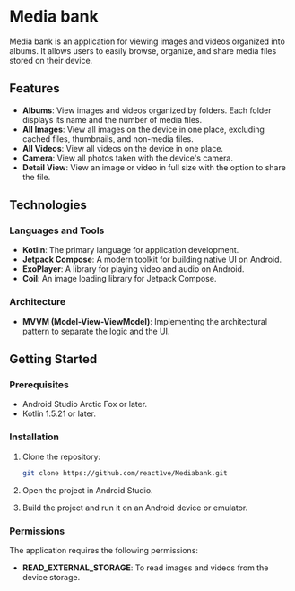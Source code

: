 # Media bank

Media bank is an application for viewing images and videos organized into albums. It allows users to
easily browse, organize, and share media files stored on their device.

## Features

- **Albums**: View images and videos organized by folders. Each folder displays its name and the
  number of media files.
- **All Images**: View all images on the device in one place, excluding cached files, thumbnails,
  and non-media files.
- **All Videos**: View all videos on the device in one place.
- **Camera**: View all photos taken with the device's camera.
- **Detail View**: View an image or video in full size with the option to share the file.

## Technologies

### Languages and Tools

- **Kotlin**: The primary language for application development.
- **Jetpack Compose**: A modern toolkit for building native UI on Android.
- **ExoPlayer**: A library for playing video and audio on Android.
- **Coil**: An image loading library for Jetpack Compose.

### Architecture

- **MVVM (Model-View-ViewModel)**: Implementing the architectural pattern to separate the logic and
  the UI.

## Getting Started

### Prerequisites

- Android Studio Arctic Fox or later.
- Kotlin 1.5.21 or later.

### Installation

1. Clone the repository:

   ```sh
   git clone https://github.com/react1ve/Mediabank.git
   ```

2. Open the project in Android Studio.

3. Build the project and run it on an Android device or emulator.

### Permissions

The application requires the following permissions:

- **READ_EXTERNAL_STORAGE**: To read images and videos from the device storage.